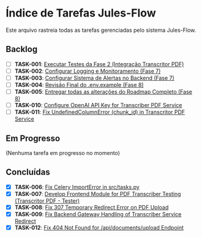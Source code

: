 # Índice de Tarefas Jules-Flow

Este arquivo rastreia todas as tarefas gerenciadas pelo sistema Jules-Flow.

## Backlog

- [ ] **TASK-001**: [Executar Testes da Fase 2 (Integração Transcritor PDF)](./backlog/TASK-001_test_execution_fase2.md)
- [ ] **TASK-002**: [Configurar Logging e Monitoramento (Fase 7)](./backlog/TASK-002_logging_monitoring_fase7.md)
- [ ] **TASK-003**: [Configurar Sistema de Alertas no Backend (Fase 7)](./backlog/TASK-003_alert_system_fase7.md)
- [ ] **TASK-004**: [Revisão Final do .env.example (Fase 8)](./backlog/TASK-004_env_review_fase8.md)
- [ ] **TASK-005**: [Entregar todas as alterações do Roadmap Completo (Fase 8)](./backlog/TASK-005_submit_roadmap_fase8.md)
- [ ] **TASK-010**: [Configure OpenAI API Key for Transcriber PDF Service](./backlog/TASK-010_configure_openai_api_key_transcriber.md)
- [ ] **TASK-011**: [Fix UndefinedColumnError (chunk_id) in Transcritor PDF Service](./backlog/TASK-011_fix_transcriber_db_undefined_column_chunk_id.md)

## Em Progresso

(Nenhuma tarefa em progresso no momento)

## Concluídas

- [x] **TASK-006**: [Fix Celery ImportError in src/tasks.py](./done/TASK-006_fix_celery_import_error.md)
- [x] **TASK-007**: [Develop Frontend Module for PDF Transcriber Testing (Transcritor PDF - Tester)](./done/TASK-007_develop_pdf_transcriber_frontend_tester.md)
- [x] **TASK-008**: [Fix 307 Temporary Redirect Error on PDF Upload](./done/TASK-008_fix_307_redirect_pdf_upload.md)
- [x] **TASK-009**: [Fix Backend Gateway Handling of Transcriber Service Redirect](./done/TASK-009_fix_backend_gateway_redirect_handling.md)
- [x] **TASK-012**: [Fix 404 Not Found for /api/documents/upload Endpoint](./done/TASK-012_fix_404_documents_upload_endpoint.md)
